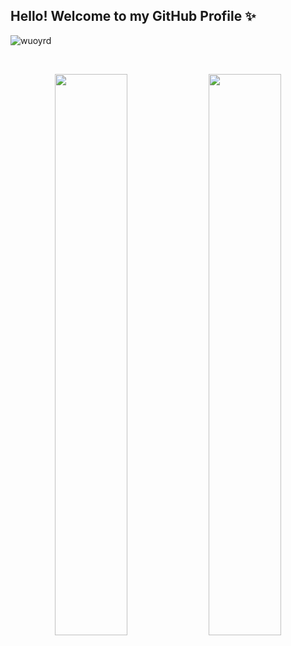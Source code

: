 ## Hello! Welcome to my GitHub Profile ✨

<p align="left"><img src="https://komarev.com/ghpvc/?username=wuoyrd" alt="wuoyrd"/></p>

<br/>

<p align="center">
  <img width="48%" src="https://github-readme-stats.vercel.app/api?username=wuoyrd&show_icons=true&theme=blueberry" />
  <img width="48%" src="https://github-readme-streak-stats.herokuapp.com/?user=wuoyrd&theme=blueberry" />
</p>
